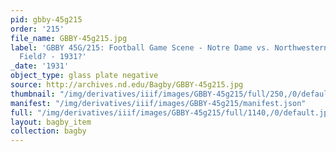 ```yaml
---
pid: gbby-45g215
order: '215'
file_name: GBBY-45g215.jpg
label: 'GBBY 45G/215: Football Game Scene - Notre Dame vs. Northwestern at Soldier
  Field? - 1931?'
_date: '1931'
object_type: glass plate negative
source: http://archives.nd.edu/Bagby/GBBY-45g215.jpg
thumbnail: "/img/derivatives/iiif/images/GBBY-45g215/full/250,/0/default.jpg"
manifest: "/img/derivatives/iiif/images/GBBY-45g215/manifest.json"
full: "/img/derivatives/iiif/images/GBBY-45g215/full/1140,/0/default.jpg"
layout: bagby_item
collection: bagby
---
```

